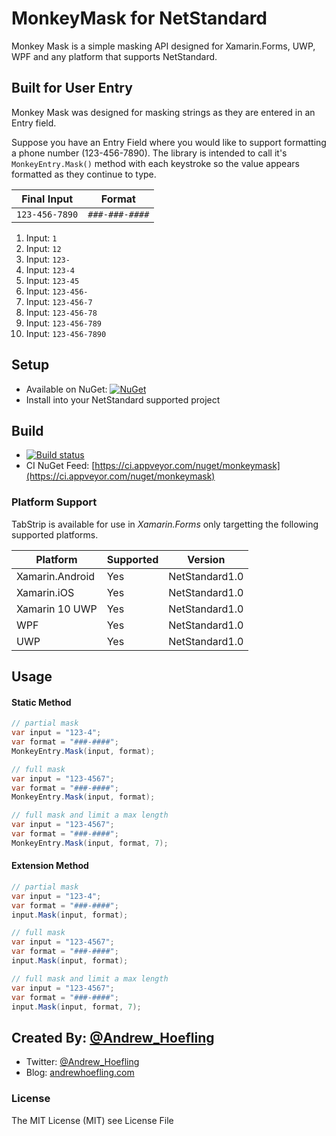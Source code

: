 # MonkeyMask for NetStandard
Monkey Mask is a simple masking API designed for Xamarin.Forms, UWP, WPF and any platform that supports NetStandard.

## Built for User Entry
Monkey Mask was designed for masking strings as they are entered in an Entry field.

Suppose you have an Entry Field where you would like to support formatting a phone number (123-456-7890). The library is intended to call it's `MonkeyEntry.Mask()` method with each keystroke so the value appears formatted as they continue to type.

| Final Input    | Format         |
|----------------|----------------|
| `123-456-7890` | `###-###-####` |

 1. Input: `1`
 2. Input: `12`
 3. Input: `123-`
 4. Input: `123-4`
 5. Input: `123-45`
 6. Input: `123-456-`
 7. Input: `123-456-7`
 8. Input: `123-456-78`
 9. Input: `123-456-789`
 10. Input: `123-456-7890`

## Setup 

* Available on NuGet: [![NuGet](https://img.shields.io/nuget/v/MonkeyMask.svg?label=NuGet)](https://www.nuget.org/packages/MonkeyMask)
* Install into your NetStandard supported project

## Build

* [![Build status](https://ci.appveyor.com/api/projects/status/d5ug030xxvhiss1x?svg=true)](https://ci.appveyor.com/project/ahoefling/monkeymask)
* CI NuGet Feed: [https://ci.appveyor.com/nuget/monkeymask](https://ci.appveyor.com/nuget/monkeymask)
    
### Platform Support
TabStrip is available for use in *Xamarin.Forms* only targetting the following supported platforms.

| Platform         | Supported | Version          |
|------------------|-----------|------------------|
| Xamarin.Android  | Yes       | NetStandard1.0   |
| Xamarin.iOS      | Yes       | NetStandard1.0   |
| Xamarin 10 UWP   | Yes       | NetStandard1.0   |
| WPF              | Yes       | NetStandard1.0   |
| UWP              | Yes       | NetStandard1.0   |


## Usage ##

#### Static Method ####
```c#
// partial mask
var input = "123-4";
var format = "###-####";
MonkeyEntry.Mask(input, format);

// full mask
var input = "123-4567";
var format = "###-####";
MonkeyEntry.Mask(input, format);

// full mask and limit a max length
var input = "123-4567";
var format = "###-####";
MonkeyEntry.Mask(input, format, 7);
```

#### Extension Method ####
```c#
// partial mask
var input = "123-4";
var format = "###-####";
input.Mask(input, format);

// full mask
var input = "123-4567";
var format = "###-####";
input.Mask(input, format);

// full mask and limit a max length
var input = "123-4567";
var format = "###-####";
input.Mask(input, format, 7);
```

## Created By: [@Andrew_Hoefling](https://twitter.com/andrew_hoefling)

* Twitter: [@Andrew_Hoefling](https://twitter.com/andrew_hoefling)
* Blog: [andrewhoefling.com](http://www.andrewhoefling.com)

### License

The MIT License (MIT) see License File